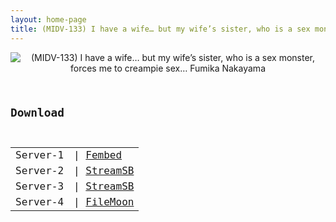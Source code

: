 ```yaml
---
layout: home-page
title: (MIDV-133) I have a wife… but my wife’s sister, who is a sex monster, forces me to creampie sex… Fumika Nakayama
---
```

<center>
<img src="https://blogger.googleusercontent.com/img/b/R29vZ2xl/AVvXsEgWj0pykohFm4rL_DKiiHAeuVz7h-nY8JP6T05Zoict9nqVp5ghNbct4u8AWrzhzB6VfGYRChimW87VZ7qJLXFXXsMPZIf3uim7ZfPTwtDuF-4ymaKet-wU3COu0l8-kE6ubMmqZTzGg-nLQ5H-Rhr0ttVpPb7UYc3I71WsURhcKPcDav2Voq3t_3BJ/s1600/midv133pl.jpg" alt="(MIDV-133) I have a wife… but my wife’s sister, who is a sex monster, forces me to creampie sex… Fumika Nakayama">
</center>
<pre><code>
<h2>Download</h2>
<table><tbody>
<tr>
<td>Server-1</td>
<td>| <a href="https://watchjavnow.xyz/f/ygj4wse8-xz4pwn" target="_blank">Fembed</a></td>
</tr>
<tr>
<td>Server-2</td>
<td>| <a href="https://sbfull.com/d/0q3rgchdprxj.html" target="_blank">StreamSB</a></td>
</tr>
<tr>
<td>Server-3</td>
<td>| <a href="https://javside.com/d/2dz3vnjxiaop.html" target="_blank">StreamSB</a></td>
</tr>
<tr>
<td>Server-4</td>
<td>| <a href="https://filemoon.sx/d/7wi0nt6yc2mp" target="_blank">FileMoon</a></td>
</tr>
</tbody></table>
</code></pre>
